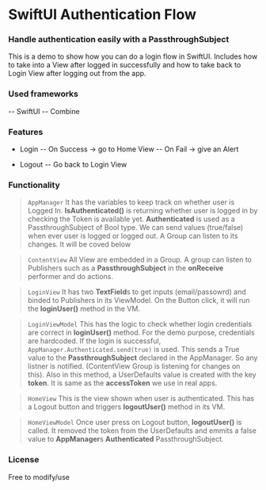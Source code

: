 # SwiftUI Authentication Flow
### Handle authentication easily with a PassthroughSubject

This is a demo to show how you can do a login flow in SwiftUI. Includes how to take into a View after logged in successfully and how to take back to Login View after logging out from the app.

### Used frameworks

-- SwiftUI
-- Combine

### Features

- Login
-- On Success -> go to Home View
-- On Fail -> give an Alert

- Logout
-- Go back to Login View

### Functionality

> `AppManager`
It has the variables to keep track on whether user is Logged In. **IsAuthenticated()** is returning whether user is logged in by checking the Token is available yet. **Authenticated** is used as a PassthroughSubject of Bool type. We can send values (true/false) when ever user is logged or logged out. A Group can listen to its changes. It will be coved below
>

>`ContentView`
All View are embedded in a Group. A group can listen to Publishers such as a **PassthroughSubject** in the **onReceive** performer and do actions.

>`LoginView`
It has two **TextField**s to get inputs (email/passowrd) and binded to Publishers in its ViewModel. On the Button click, it will run the **loginUser()** method in the VM.

>`LoginViewModel`
This has the logic to check whether login credentials are correct in **loginUser()** method. For the demo purpose, credentials are hardcoded. If the login is successful, ``AppManager.Authenticated.send(true)`` is used. This sends a True value to the **PassthroughSubject** declared in the AppManager. So any listner is notified. (ContentView Group is listening for changes on this). Also in this method, a UserDefaults value is created with the key **token**. It is same as the **accessToken** we use in real apps.

>`HomeView`
This is the view shown when user is authenticated. This has a Logout button and triggers **logoutUser()** method in its VM.

>`HomeViewModel`
Once user press on Logout button, **logoutUser()** is called. It removed the token from the UserDefaults and emmits a false value to **AppManager**s **Authenticated** PassthroughSubject. 


### License

Free to modify/use
